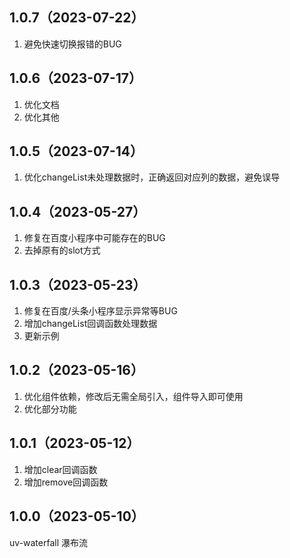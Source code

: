 ## 1.0.7（2023-07-22）
1. 避免快速切换报错的BUG
## 1.0.6（2023-07-17）
1. 优化文档
2. 优化其他
## 1.0.5（2023-07-14）
1. 优化changeList未处理数据时，正确返回对应列的数据，避免误导
## 1.0.4（2023-05-27）
1. 修复在百度小程序中可能存在的BUG
2. 去掉原有的slot方式
## 1.0.3（2023-05-23）
1. 修复在百度/头条小程序显示异常等BUG
2. 增加changeList回调函数处理数据
3. 更新示例
## 1.0.2（2023-05-16）
1. 优化组件依赖，修改后无需全局引入，组件导入即可使用
2. 优化部分功能
## 1.0.1（2023-05-12）
1. 增加clear回调函数
2. 增加remove回调函数
## 1.0.0（2023-05-10）
uv-waterfall 瀑布流
